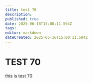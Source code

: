 ```yaml
---
title: test 70
description: 
published: true
date: 2025-06-16T15:00:11.594Z
tags: 
editor: markdown
dateCreated: 2025-06-16T15:00:11.594Z
---
```


# TEST 70
this is test 70
